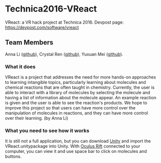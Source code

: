 # Technica2016-VReact
VReact: a VR hack project at Technica 2016. 
Devpost page: https://devpost.com/software/vreact 

## Team Members
Anna Li ([github](https://github.com/cnlianna)), Crystal Ren ([github](https://github.com/CrysR)), Yuxuan Mei ([github](https://github.com/merlinyx)). 

### What it does
VReact is a project that addresses the need for more hands-on approaches to learning intangible topics, particularly learning about molecules and chemical reactions that are often taught in chemistry. Currently, the user is able to interact with a library of molecules by selecting the molecule and having a list of information about the molecule appear. An example reaction is given and the user is able to see the reaction's products. We hope to improve this project so that users can have more control over the manipulation of molecules in reactions, and they can have more control over their learning. 
(by Anna Li)

### What you need to see how it works
It is still not a full application, but you can download [Unity](https://store.unity.com/download?ref=personal) and import the VReact.unitypackage into Unity. 
With [Oculus Rift](https://www3.oculus.com/en-us/setup/) connected to your computer, you can view it and use space bar to click on molecules and buttons. 

